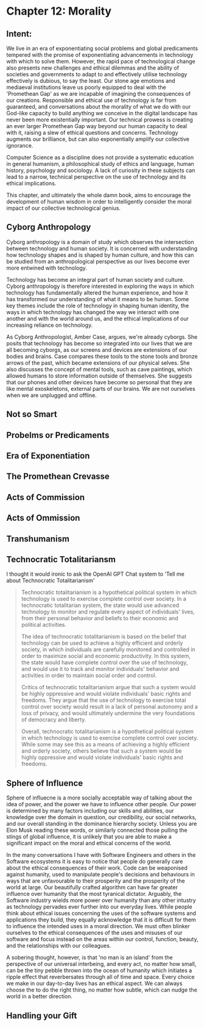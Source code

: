 # Chapter 12: Morality

## Intent:
We live in an era of exponentiating social problems and global predicaments tempered with the promise of exponentiating advancements in technology with which to solve them.  However, the rapid pace of technological change also presents new challenges and ethical dilemmas and the ability of societies and governments to adapt to and effectively utilise technology effectively is dubious, to say the least.  Our stone age emotions and mediaeval institutions leave us poorly equipped to deal with the 'Promethean Gap' as we are incapable of imagining the consequences of our creations.  Responsible and ethical use of technology is far from guaranteed, and conversations about the morality of what we do with our God-like capacity to build anything we conceive in the digital landscape has never been more existentially important.  Our technical prowess is creating an ever larger Promethean Gap way beyond our human capacity to deal with it, raising a slew of ethical questions and concerns.  Technology augments our brilliance, but can also exponentially amplify our collective ignorance.

Computer Science as a discipline does not provide a systematic education in general humanism, a philosophical study of ethics and language, human history, psychology and sociology.  A lack of curiosity in these subjects can lead to a narrow, technical perspective on the use of technology and its ethical implications.

This chapter, and ultimately the whole damn book, aims to encourage the development of human wisdom in order to intelligently consider the moral impact of our collective technological genius.

## Cyborg Anthropology
Cyborg anthropology is a domain of study which observes the intersection between technology and human society.  It is concerned with understanding how technology shapes and is shaped by human culture, and how this can be studied from an anthropological perspective as our lives become ever more entwined with technology.

Technology has become an integral part of human society and culture.  Cyborg anthropology is therefore interested in exploring the ways in which technology has fundamentally altered the human experience, and how it has transformed our understanding of what it means to be human.  Some key themes include the role of technology in shaping human identity, the ways in which technology has changed the way we interact with one another and with the world around us, and the ethical implications of our increasing reliance on technology.

As Cyborg Anthropologist, Amber Case, argues, we're already cyborgs.  She posits that technology has become so integrated into our lives that we are all becoming cyborgs, as our screens and devices are extensions of our bodies and brains.  Case compares these tools to the stone tools and bronze arrows of the past, which became extensions of our physical selves.  She also discusses the concept of mental tools, such as cave paintings, which allowed humans to store information outside of themselves. She suggests that our phones and other devices have become so personal that they are like mental exoskeletons, external parts of our brains.  We are not ourselves when we are unplugged and offline.

## Not so Smart

## Probelms or Predicaments

## Era of Exponentiation

## The Promethean Crevasse

## Acts of Commission

## Acts of Ommission

## Transhumanism

## Technocratic Totalitariansm
I thought it would ironic to ask the OpenAI GPT Chat system to 'Tell me about Technocratic Totalitarianism'

> Technocratic totalitarianism is a hypothetical political system in which technology is used to exercise complete control over society. In a technocratic totalitarian system, the state would use advanced technology to monitor and regulate every aspect of individuals' lives, from their personal behavior and beliefs to their economic and political activities.
>
> The idea of technocratic totalitarianism is based on the belief that technology can be used to achieve a highly efficient and orderly society, in which individuals are carefully monitored and controlled in order to maximize social and economic productivity. In this system, the state would have complete control over the use of technology, and would use it to track and monitor individuals' behavior and activities in order to maintain social order and control.
>
> Critics of technocratic totalitarianism argue that such a system would be highly oppressive and would violate individuals' basic rights and freedoms. They argue that the use of technology to exercise total control over society would result in a lack of personal autonomy and a loss of privacy, and would ultimately undermine the very foundations of democracy and liberty.
>
> Overall, technocratic totalitarianism is a hypothetical political system in which technology is used to exercise complete control over society. While some may see this as a means of achieving a highly efficient and orderly society, others believe that such a system would be highly oppressive and would violate individuals' basic rights and freedoms.

## Sphere of Influence
Sphere of influecne is a more socially acceptable way of talking about the idea of power, and the power we have to influence other people.  Our power is determined by many factors including our skills and abilities, our knowledge over the domain in question, our credibility, our social networks, and our overall standing in the dominance hierarchy society.  Unless you are Elon Musk reading these words, or similarly connected those pulling the stings of global influence, it is unlikely that you are able to make a significant impact on the moral and ethical concerns of the world.

In the many conversations I have with Software Engineers and others in the Software ecosystems it is easy to notice that people do generally care about the ethical consequences of their work.  Code can be weaponised against humanity, used to manipulate people's decisions and behaviours in ways that are unfavourable to their prosperity and the prosperity of the world at large.  Our beautifully crafted algorithm can have far greater influence over humanity that the most tyranical dictator.  Arguably, the Software industry wields more power over humanity than any other intustry as technology pervades ever further into our everyday lives.  While people think about ethical issues concerning the uses of the software systems and applications they build, they equally acknowledge that it is difficult for them to influence the intended uses in a moral direction.  We must often blinker ourselves to the ethical consequences of the uses and misuses of our software and focus instead on the areas within our control, function, beauty, and the relationships with our colleagues.

A sobering thought, however, is that 'no man is an island' from the perspective of our universal interbeing, and every act, no matter how small, can be the tiny pebble thrown into the ocean of humanity which initiates a ripple effect that reverbersates through all of time and space.  Every choice we make in our day-to-day lives has an ethical aspect.  We can always choose the to do the right thing, no matter how subtle, which can nudge the world in a better direction.

## Handling your Gift

